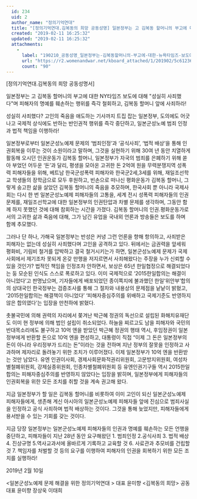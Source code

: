 ```yaml
---
  id: 234
  uid: 2
  author_name: "정의기억연대"
  title: "[정의기억연대.김복동의 희망 공동성명] 일본정부는 고 김복동 할머니의 부고에 대한 NY타임즈 보도에 대해 \"성실히 사죄했다\"며 피해자의 명예를 훼손하는 행위를 즉각 철회하라."
  created: "2019-02-11 16:25:32"
  updated: "2019-02-11 16:25:32"
  attachments: 
    - 
      label: "190210_공동성명_일본정부는-김복동할머니의-부고에-대한-뉴욕타임즈-보도에-대한-대응을-즉각-철회하라.pdf"
      url: "https://r2.womenandwar.net/kboard_attached/1/201902/5c61236ce3e3c1013046.pdf"
      count: "90"
---
```

\[정의기억연대.김복동의 희망 공동성명서\]

일본정부는 고 김복동 할머니의 부고에 대한 NY타임즈 보도에 대해 "성실히 사죄했다"며 피해자의 명예를 훼손하는 행위를 즉각 철회하고, 
김복동 할머니 앞에 사죄하라!

성실히 사죄했다? 고인의 죽음을 애도하는 기사까지 트집 잡는 일본정부, 도의에도 어긋나고 국제적 상식에도 반하는 반인권적 행위를 즉각 중단하고, 일본군성노예 범죄 인정과 법적 책임을 이행하라!

 일본정부로부터 일본군성노예제 문제의 ‘범죄인정’과 ‘공식사죄’, ‘법적 배상’을 통해 인권회복을 이루는 것이 소원이라고 말하며, 그것을 실현하기 위해 30여 년 동안 치열하게 활동해 오시던 인권운동가 김복동 할머니, 
일본정부가 자국의 범죄를 은폐하기 위해 쏟아 부었던 어두운 ‘돈’과 달리, 평생을 모아온 고귀한 돈 2억여 원을 무력분쟁지역 성폭력 피해자들을 위해, 베트남 한국군성폭력 피해자와 한국군2세,3세를 위해, 재일조선학교 학생들의 장학금으로 모두 후원하고, 빈손으로 떠나신 평화운동가 김복동 할머니, 
그렇게 숭고한 삶을 살았던 김복동 할머니의 죽음을 추모하며, 한국사회 뿐 아니라 국제사회는 다시 한 번 일본군성노예제 피해자들의 고통을, 세계 전시 성폭력 피해자들의 인권 문제를, 재일조선학교에 대한 일본정부의 인권탄압과 차별 문제를 생각하며, 그동안 함께 하지 못했던 것에 대해 참회하는 시간을 가졌다. 김복동 할머니의 인권.평화운동가로서의 고귀한 삶과 죽음에 대해, 그가 남긴 유업을 국내외 언론과 방송들은 보도를 하며 함께 추모했다.

그러나 단 하나, 가해국 일본정부는 반성은 커녕 그런 언론을 향해 항의하고, 사죄받은 피해자는 없는데 성실히 사죄했다며 고인을 공격하고 있다. 뒤에서는 금권력을 앞세워 평화비, 기림비 철거를 압박하고 결국 철거시키는가 하면, 일본군성노예제 문제가 국제사회에서 제기조차 못되게 온갖 만행을 저지르면서 사죄해왔다는 주장을 누가 신뢰할 수 있을 것인가? 법적인 책임을 인정조차 안하면서, 보상은 65년 한일협정으로 해결되었다는 둥 모순된 인식도 스스로 폭로하고 있다. 
이미 국제적으로 ‘2015한일합의는 해결이 아니었다’고 판명났으며, 기자들에게 배포되었던 종이쪽지에 불과했던 한일‘위안부’합의의 상대국인 한국정부는 검증조사를 통해 그 절차와 내용상의 문제점을 낱낱이 밝혔고, ‘2015한일합의는 해결책이 아니었다’ ‘피해자중심주의를 위배하고 국제기준도 반영하지 않은 합의였다’는 입장을 만천하에 밝혔다.

촛불국민에 의해 권력의 자리에서 쫒겨난 박근혜 정권의 독선으로 설립된 화해치유재단도 이미 현 정부에 의해 법인 설립이 취소되었다. 하늘을 찌르고도 남을 피해자와 국민의 반대목소리에도 불구하고 10억 엔을 받았던 박근혜 정권의 행태 역시, 후임정권이 일본정부에게 반환할 돈으로 10억 엔을 편성하고, 대통령이 직접 “이제 그 돈은 일본정부의 돈이 아니라 우리정부가 드리는 돈”이라는 것을 전하며 지난 정부의 잘못을 인정하고 사과하며 제자리로 돌려놓기 위한 조치가 이루어졌다. 이제 일본정부가 10억 엔을 반환받는 것만 남았다.
유엔 인권이사회, 경제사회문화적권리위원회, 고문방지위원회, 여성차별철폐위원회, 강제실종위원회, 인종차별철폐위원회 등 유엔인권기구들 역시 2015한일합의는 피해자중심주의를 반영하지 않았다는 입장을 밝히며, 일본정부에게 피해자들의 인권회복을 위한 모든 조치를 취할 것을 계속 권고해 왔다.

지금 일본정부가 할 일은 김복동 할머니를 비롯하여 이미 고인이 되신 일본군성노예제 피해자들에게, 생존해 계신 아시아의 일본군성노예제 피해자들 앞에 진심으로 범죄사실을 인정하고 공식 사죄하며 법적 배상하는 것이다. 그것을 통해 늦었지만, 피해자들에게 용서받을 수 있는 기회를 갖는 것이다.

지금 당장 일본정부는 일본군성노예제 피해자들의 인권과 명예를 훼손하는 모든 언행을 중단하고, 피해자들이 지난 28년 동안 요구해왔던 1. 범죄인정 2.공식사죄 3. 법적 배상 4. 진상규명 5.역사교과서에 올바르게 기록하고 교육할 것 6. 사료관과 추모비를 건립할 것 7. 책임자를 처벌할 것 등의 요구를 이행하여 피해자의 인권을 회복하기 위한 모든 조치를 실행하라!

2019년 2월 10일

<일본군성노예제 문제 해결을 위한 정의기억연대 > 대표 윤미향
<김복동의 희망> 공동대표 윤미향 장상욱 이태희